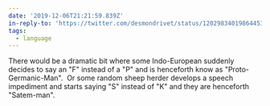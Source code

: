 ```yaml
---
date: '2019-12-06T21:21:59.839Z'
in-reply-to: 'https://twitter.com/desmondrivet/status/1202983401986445314'
tags:
  - language
---
```


There would be a dramatic bit where some Indo-European suddenly decides to say an "F" instead of a "P" and is henceforth know as "Proto-Germanic-Man". &nbsp;Or some random sheep herder develops a speech impediment and starts saying "S" instead of "K" and they are henceforth "Satem-man".
